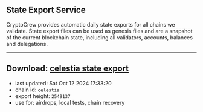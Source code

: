 ## State Export Service
CryptoCrew provides automatic daily state exports for all chains we validate. State export files can be used as genesis files and are a snapshot of the current blockchain state, including all validators, accounts, balances and delegations.

---
**Download: [celestia state export](https://dl-eu2.ccvalidators.com/SERVICE/celestia/celestia_export_2549137.json)**
---

- last updated: Sat Oct 12 2024 17:33:20
- chain id: `celestia`
- export height: `2549137`
- use for: airdrops, local tests, chain recovery
